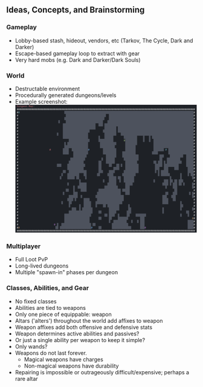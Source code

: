 ## Ideas, Concepts, and Brainstorming

### Gameplay

- Lobby-based stash, hideout, vendors, etc (Tarkov, The Cycle, Dark and Darker)
- Escape-based gameplay loop to extract with gear
- Very hard mobs (e.g. Dark and Darker/Dark Souls)

### World

- Destructable environment
- Procedurally generated dungeons/levels
- Example screenshot:
    ![Rough first pass at generation (thanks ChatGPT!)](./example-map.png)

### Multiplayer

- Full Loot PvP
- Long-lived dungeons
- Multiple "spawn-in" phases per dungeon

### Classes, Abilities, and Gear

- No fixed classes
- Abilities are tied to weapons
- Only one piece of equippable: weapon
- Altars ('alters') throughout the world add affixes to weapon
- Weapon affixes add both offensive and defensive stats
- Weapon determines active abilities and passives?
- Or just a single ability per weapon to keep it simple?
- Only wands?
- Weapons do not last forever.
  - Magical weapons have charges
  - Non-magical weapons have durability
- Repairing is impossible or outrageously difficult/expensive; perhaps a rare altar
